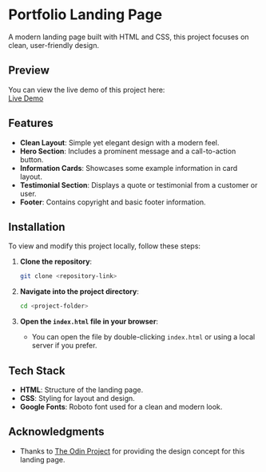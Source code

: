 
# Portfolio Landing Page

A modern landing page built with HTML and CSS, this project focuses on clean, user-friendly design.

## Preview
You can view the live demo of this project here:  
[Live Demo](https://landing-page-design-zeta.vercel.app)

## Features

- **Clean Layout**: Simple yet elegant design with a modern feel.
- **Hero Section**: Includes a prominent message and a call-to-action button.
- **Information Cards**: Showcases some example information in card layout.
- **Testimonial Section**: Displays a quote or testimonial from a customer or user.
- **Footer**: Contains copyright and basic footer information.
  
## Installation

To view and modify this project locally, follow these steps:

1. **Clone the repository**:
   ```bash
   git clone <repository-link>
   ```

2. **Navigate into the project directory**:
   ```bash
   cd <project-folder>
   ```

3. **Open the `index.html` file in your browser**:
   - You can open the file by double-clicking `index.html` or using a local server if you prefer.

## Tech Stack

- **HTML**: Structure of the landing page.
- **CSS**: Styling for layout and design.
- **Google Fonts**: Roboto font used for a clean and modern look.


## Acknowledgments

- Thanks to [The Odin Project](https://www.theodinproject.com) for providing the design concept for this landing page.
